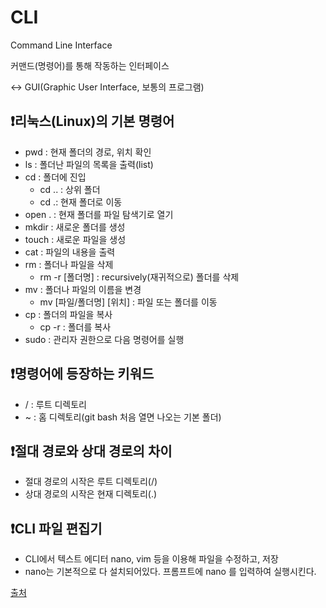 # CLI
Command Line Interface

커맨드(명령어)를 통해 작동하는 인터페이스

<-> GUI(Graphic User Interface, 보통의 프로그램)


## ❗️리눅스(Linux)의 기본 명령어
* pwd : 현재 폴더의 경로, 위치 확인
* ls : 폴더난 파일의 목록을 출력(list)
* cd : 폴더에 진입
    * cd .. : 상위 폴더
    * cd .: 현재 폴더로 이동
* open . : 현재 폴더를 파일 탐색기로 열기
* mkdir : 새로운 폴더를 생성
* touch : 새로운 파일을 생성
* cat : 파일의 내용을 출력
* rm : 폴더나 파일을 삭제
  * rm -r [폴더명] : recursively(재귀적으로) 폴더를 삭제
* mv : 폴더나 파일의 이름을 변경
  * mv [파일/폴더명] [위치] : 파일 또는 폴더를 이동
* cp : 폴더의 파일을 복사
  * cp -r : 폴더를 복사
* sudo : 관리자 권한으로 다음 명령어를 실행

## ❗️명령어에 등장하는 키워드
* / : 루트 디렉토리
* ~ : 홈 디렉토리(git bash 처음 열면 나오는 기본 폴더) 

## ❗️절대 경로와 상대 경로의 차이
* 절대 경로의 시작은 루트 디렉토리(/)
* 상대 경로의 시작은 현재 디렉토리(.)

## ❗️CLI 파일 편집기
* CLI에서 텍스트 에디터 nano, vim 등을 이용해 파일을 수정하고, 저장
* nano는 기본적으로 다 설치되어있다. 프롬프트에 nano 를 입력하여 실행시킨다.
 
[출처](https://hanamon.kr/linux-cli-%EA%B8%B0%EB%B3%B8-%EB%AA%85%EB%A0%B9%EC%96%B4/)  
